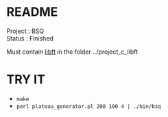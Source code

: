 # README #

Project : BSQ  
Status  : Finished

Must contain [libft](https://github.com/gaetanpueo/project_c_libft) in the folder ../project_c_libft

# TRY IT #

- `make`
- `perl plateau_generator.pl 200 100 4 | ./bin/bsq`